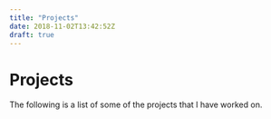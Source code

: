 ```yaml
---
title: "Projects"
date: 2018-11-02T13:42:52Z
draft: true
---
```


# Projects

The following is a list of some of the projects that I have worked on.